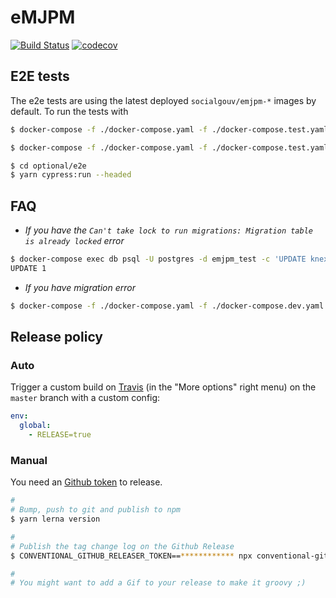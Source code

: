 # eMJPM

[![Build Status](https://travis-ci.com/SocialGouv/emjpm.svg?branch=master)](https://travis-ci.com/SocialGouv/emjpm)
[![codecov](https://codecov.io/gh/SocialGouv/emjpm/branch/master/graph/badge.svg)](https://codecov.io/gh/SocialGouv/emjpm)


## E2E tests

The e2e tests are using the latest deployed `socialgouv/emjpm-*` images by default.
To run the tests with

```sh
$ docker-compose -f ./docker-compose.yaml -f ./docker-compose.test.yaml up --build

$ docker-compose -f ./docker-compose.yaml -f ./docker-compose.test.yaml exec api yarn seeds

$ cd optional/e2e
$ yarn cypress:run --headed
```

## FAQ

- *If you have the `Can't take lock to run migrations: Migration table is already locked` error*

```sh
$ docker-compose exec db psql -U postgres -d emjpm_test -c 'UPDATE knex_migrations_lock set is_locked=0;'
UPDATE 1
```

- *If you have migration error*

```sh
$ docker-compose -f ./docker-compose.yaml -f ./docker-compose.dev.yaml exec api yarn knex migrate:rollback
```

## Release policy

### Auto

Trigger a custom build on [Travis](https://travis-ci.com/SocialGouv/emjpm) (in the "More options" right menu) on the `master` branch with a custom config:

```yml
env:
  global:
    - RELEASE=true
```

### Manual

You need an [Github token](https://github.com/settings/tokens/new) to release.

```sh
#
# Bump, push to git and publish to npm
$ yarn lerna version

#
# Publish the tag change log on the Github Release
$ CONVENTIONAL_GITHUB_RELEASER_TOKEN==************ npx conventional-github-releaser -p angular

#
# You might want to add a Gif to your release to make it groovy ;)
```
